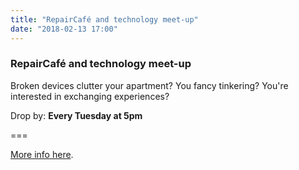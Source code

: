 ```yaml
---
title: "RepairCafé and technology meet-up"
date: "2018-02-13 17:00"
---
```


### RepairCafé and technology meet-up

Broken devices clutter your apartment?
You fancy tinkering?
You're interested in exchanging experiences?

Drop by: **Every Tuesday at 5pm**

===

[More info here](../../about/repaircafe).
